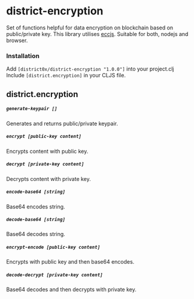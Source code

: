 # district-encryption
Set of functions helpful for data encryption on blockchain based on public/private key. This library utilises [eccjs](https://github.com/jpillora/eccjs). Suitable for both, nodejs and browser.

### Installation
Add `[district0x/district-encryption "1.0.0"]` into your project.clj  
Include `[district.encryption]` in your CLJS file.

## district.encryption
##### `generate-keypair []`
Generates and returns public/private keypair. 

##### `encrypt [public-key content]`
Encrypts content with public key.

##### `decrypt [private-key content]`
Decrypts content with private key.

##### `encode-base64 [string]`
Base64 encodes string.

##### `decode-base64 [string]`
Base64 decodes string.

##### `encrypt-encode [public-key content]`
Encrypts with public key and then base64 encodes.

##### `decode-decrypt [private-key content]`
Base64 decodes and then decrypts with private key.
